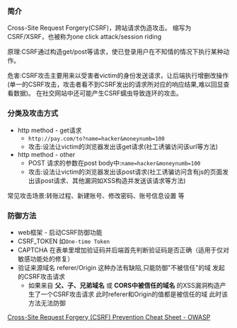 ### 简介

Cross-Site Request Forgery(CSRF)，跨站请求伪造攻击。
缩写为 CSRF/XSRF，也被称为one click attack/session riding

原理:CSRF通过构造get/post等请求，使已登录用户在不知情的情况下执行某种动作。

危害:CSRF攻击主要用来以受害者victim的身份发送请求，让后端执行增删改操作(单一的CSRF攻击，攻击者看不到CSRF发出的请求所对应的响应结果,难以回显查看数据)。
在社交网站中还可能产生CSRF蠕虫导致连环的攻击。

### 分类及攻击方式

* http method - get请求
  * `http://pay.com/to?name=hacker&moneynumb=100`
  * 攻击:设法让victim的浏览器发出该get请求(社工诱骗访问该url等方法)
* http method - other
  * POST 请求的参数在post body中:`name=hacker&moneynumb=100`
  * 攻击:设法让victim的浏览器发出该post请求(社工诱骗访问含有js的页面发出该post请求、其他漏洞如XSS构造并发送该请求等方法)


常见攻击场景:转账过程、新建账号、修改密码、账号信息设置 等

### 防御方法

* web框架 - 启动CSRF防御功能
* CSRF_TOKEN 如`One-time Token`
* CAPTCHA 在表单里增加验证码并后端首先判断验证码是否正确（适用于仅对敏感功能处的修复）
* 验证来源域名 referer/Origin 这种办法有缺陷,只能防御"不被信任"的域 发起的CSRF攻击请求
  * 如果来自 **父、子、兄弟域名** 或 **CORS中被信任的域名** 的XSS漏洞构造产生了一个CSRF攻击请求 此时referer和Origin的值都是被信任的域 此时该方法无法防御

[Cross-Site Request Forgery (CSRF) Prevention Cheat Sheet - OWASP](https://www.owasp.org/index.php/Cross-Site_Request_Forgery_(CSRF)_Prevention_Cheat_Sheet)
